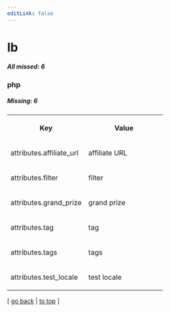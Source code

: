 ```yaml
---
editLink: false
---
```


# lb

##### All missed: 6


### php

##### Missing: 6

<table width="100%">
<tr><th width="50%">

Key

</th><th width="50%">

Value

</th></tr>
<tr><td width="50%">

attributes.affiliate_url

</td><td width="50%">

affiliate URL

</td></tr>
<tr><td width="50%">

attributes.filter

</td><td width="50%">

filter

</td></tr>
<tr><td width="50%">

attributes.grand_prize

</td><td width="50%">

grand prize

</td></tr>
<tr><td width="50%">

attributes.tag

</td><td width="50%">

tag

</td></tr>
<tr><td width="50%">

attributes.tags

</td><td width="50%">

tags

</td></tr>
<tr><td width="50%">

attributes.test_locale

</td><td width="50%">

test locale

</td></tr>
</table>

[ [go back](../status.md) | [to top](#) ]

